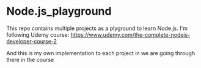 # Node.js_playground
This repo contains multiple projects as a plyground to learn Node.js. I'm following Udemy course: 
https://www.udemy.com/the-complete-nodejs-developer-course-2

And this is my own implementation to each project in we are going through there in the course
